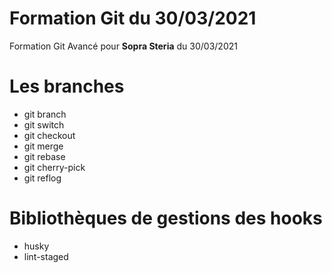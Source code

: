 # Formation Git du 30/03/2021

Formation Git Avancé pour **Sopra Steria** du 30/03/2021

# Les branches

- git branch
- git switch
- git checkout
- git merge
- git rebase
- git cherry-pick
- git reflog

# Bibliothèques de gestions des hooks

- husky
- lint-staged
